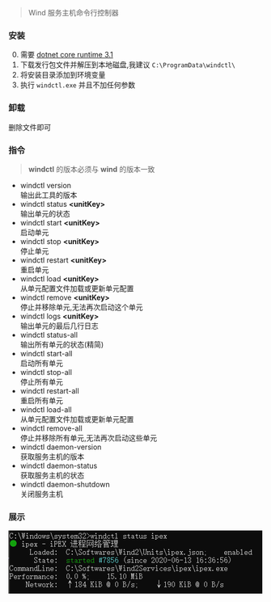 > Wind 服务主机命令行控制器

### 安装
0. 需要 [dotnet core runtime 3.1](https://dotnet.microsoft.com/download/dotnet-core/3.1)
1. 下载发行包文件并解压到本地磁盘,我建议 `C:\ProgramData\windctl\`
2. 将安装目录添加到环境变量
3. 执行 `windctl.exe` 并且不加任何参数

### 卸载
删除文件即可

### 指令
> **windctl** 的版本必须与 **wind** 的版本一致

- windctl version  
输出此工具的版本
- windctl status **\<unitKey\>**  
输出单元的状态
- windctl start **\<unitKey\>**  
启动单元
- windctl stop **\<unitKey\>**  
停止单元
- windctl restart **\<unitKey\>**  
重启单元
- windctl load **\<unitKey\>**  
从单元配置文件加载或更新单元配置
- windctl remove **\<unitKey\>**  
停止并移除单元,无法再次启动这个单元
- windctl logs **\<unitKey\>**  
输出单元的最后几行日志
- windctl status-all  
输出所有单元的状态(精简)
- windctl start-all  
启动所有单元
- windctl stop-all  
停止所有单元
- windctl restart-all  
重启所有单元
- windctl load-all  
从单元配置文件加载或更新单元配置
- windctl remove-all  
停止并移除所有单元,无法再次启动这些单元
- windctl daemon-version  
获取服务主机的版本
- windctl daemon-status  
获取服务主机的状态
- windctl daemon-shutdown  
关闭服务主机

### 展示
![windctl status <unitKey>](status.png)
